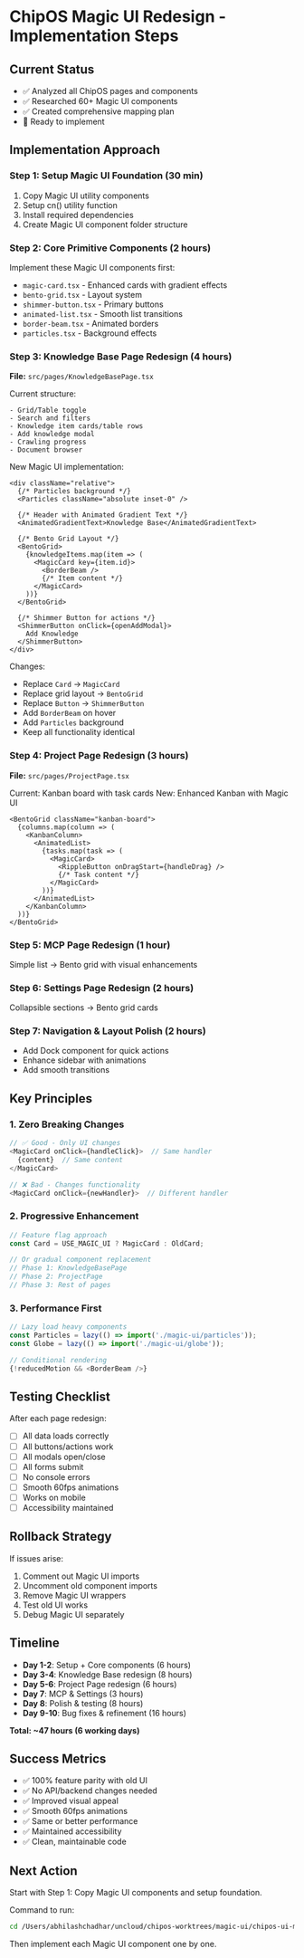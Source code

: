 # ChipOS Magic UI Redesign - Implementation Steps

## Current Status
- ✅ Analyzed all ChipOS pages and components
- ✅ Researched 60+ Magic UI components
- ✅ Created comprehensive mapping plan
- 🔄 Ready to implement

## Implementation Approach

### Step 1: Setup Magic UI Foundation (30 min)
1. Copy Magic UI utility components
2. Setup cn() utility function
3. Install required dependencies
4. Create Magic UI component folder structure

### Step 2: Core Primitive Components (2 hours)
Implement these Magic UI components first:
- `magic-card.tsx` - Enhanced cards with gradient effects
- `bento-grid.tsx` - Layout system
- `shimmer-button.tsx` - Primary buttons
- `animated-list.tsx` - Smooth list transitions
- `border-beam.tsx` - Animated borders
- `particles.tsx` - Background effects

### Step 3: Knowledge Base Page Redesign (4 hours)
**File:** `src/pages/KnowledgeBasePage.tsx`

Current structure:
```
- Grid/Table toggle
- Search and filters
- Knowledge item cards/table rows
- Add knowledge modal
- Crawling progress
- Document browser
```

New Magic UI implementation:
```tsx
<div className="relative">
  {/* Particles background */}
  <Particles className="absolute inset-0" />

  {/* Header with Animated Gradient Text */}
  <AnimatedGradientText>Knowledge Base</AnimatedGradientText>

  {/* Bento Grid Layout */}
  <BentoGrid>
    {knowledgeItems.map(item => (
      <MagicCard key={item.id}>
        <BorderBeam />
        {/* Item content */}
      </MagicCard>
    ))}
  </BentoGrid>

  {/* Shimmer Button for actions */}
  <ShimmerButton onClick={openAddModal}>
    Add Knowledge
  </ShimmerButton>
</div>
```

Changes:
- Replace `Card` → `MagicCard`
- Replace grid layout → `BentoGrid`
- Replace `Button` → `ShimmerButton`
- Add `BorderBeam` on hover
- Add `Particles` background
- Keep all functionality identical

### Step 4: Project Page Redesign (3 hours)
**File:** `src/pages/ProjectPage.tsx`

Current: Kanban board with task cards
New: Enhanced Kanban with Magic UI

```tsx
<BentoGrid className="kanban-board">
  {columns.map(column => (
    <KanbanColumn>
      <AnimatedList>
        {tasks.map(task => (
          <MagicCard>
            <RippleButton onDragStart={handleDrag} />
            {/* Task content */}
          </MagicCard>
        ))}
      </AnimatedList>
    </KanbanColumn>
  ))}
</BentoGrid>
```

### Step 5: MCP Page Redesign (1 hour)
Simple list → Bento grid with visual enhancements

### Step 6: Settings Page Redesign (2 hours)
Collapsible sections → Bento grid cards

### Step 7: Navigation & Layout Polish (2 hours)
- Add Dock component for quick actions
- Enhance sidebar with animations
- Add smooth transitions

## Key Principles

### 1. Zero Breaking Changes
```typescript
// ✅ Good - Only UI changes
<MagicCard onClick={handleClick}>  // Same handler
  {content}  // Same content
</MagicCard>

// ❌ Bad - Changes functionality
<MagicCard onClick={newHandler}>  // Different handler
```

### 2. Progressive Enhancement
```typescript
// Feature flag approach
const Card = USE_MAGIC_UI ? MagicCard : OldCard;

// Or gradual component replacement
// Phase 1: KnowledgeBasePage
// Phase 2: ProjectPage
// Phase 3: Rest of pages
```

### 3. Performance First
```typescript
// Lazy load heavy components
const Particles = lazy(() => import('./magic-ui/particles'));
const Globe = lazy(() => import('./magic-ui/globe'));

// Conditional rendering
{!reducedMotion && <BorderBeam />}
```

## Testing Checklist

After each page redesign:
- [ ] All data loads correctly
- [ ] All buttons/actions work
- [ ] All modals open/close
- [ ] All forms submit
- [ ] No console errors
- [ ] Smooth 60fps animations
- [ ] Works on mobile
- [ ] Accessibility maintained

## Rollback Strategy

If issues arise:
1. Comment out Magic UI imports
2. Uncomment old component imports
3. Remove Magic UI wrappers
4. Test old UI works
5. Debug Magic UI separately

## Timeline

- **Day 1-2**: Setup + Core components (6 hours)
- **Day 3-4**: Knowledge Base redesign (8 hours)
- **Day 5-6**: Project Page redesign (6 hours)
- **Day 7**: MCP & Settings (3 hours)
- **Day 8**: Polish & testing (8 hours)
- **Day 9-10**: Bug fixes & refinement (16 hours)

**Total: ~47 hours (6 working days)**

## Success Metrics

- ✅ 100% feature parity with old UI
- ✅ No API/backend changes needed
- ✅ Improved visual appeal
- ✅ Smooth 60fps animations
- ✅ Same or better performance
- ✅ Maintained accessibility
- ✅ Clean, maintainable code

## Next Action

Start with Step 1: Copy Magic UI components and setup foundation.

Command to run:
```bash
cd /Users/abhilashchadhar/uncloud/chipos-worktrees/magic-ui/chipos-ui-main
```

Then implement each Magic UI component one by one.